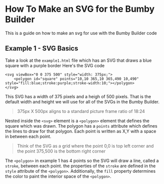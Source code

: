 # How To Make an SVG for the Bumby Builder
This is a guide on how to make an svg for use with the Bumby Builder code

## Example 1 - SVG Basics
Take a look at the `example1.html` file which has an SVG that draws a blue square with a purple border
Here's the SVG code
```
<svg viewBox="0 0 375 500" style="width: 375px;">
    <polygon id="square" points="10,10 365,10 365,490 10,490" style="fill:blue;stroke:purple;stroke-width:10;"></polygon>
</svg>
```
This SVG has a width of 375 pixels and a heigh of 500 pixels. That is the default width and height we will use for all of the SVGs in the Bumby Builder.
> 375px X 500px aligns to a standard picture frame ratio of 18:24

Nested inside the `<svg>` element is a `<polygon>` element that defines the square which was drawn. The polygon has a `points` attribute which defines the lines to draw for that polygon. Each point is written as X,Y with a space in between each point. 
> Think of the SVG as a grid where the point 0,0 is top left corner and the point 375,500 is the bottom right corner

The `<polygon>` in example 1 has 4 points so the SVG will draw a line, called a `stroke`, between each point. the properties of the `stroke` are defined in the `style` attribute of the `<polygon>`. Additionally, the `fill` property determines the color to paint the interior space of the `<polygon>`.